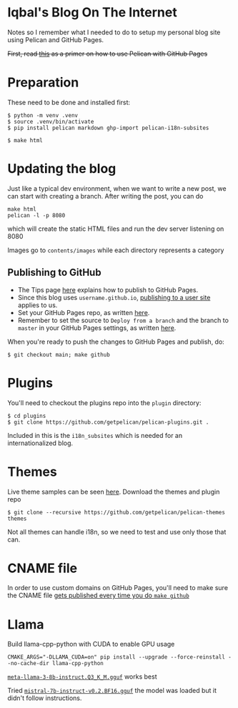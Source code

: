 # Iqbal's Blog On The Internet

Notes so I remember what I needed to do to setup my personal blog site using
Pelican and GitHub Pages.

~~First, read [this](https://a-slide.github.io/blog/github-pelican) as a primer on how to use Pelican with GitHub Pages~~

# Preparation

These need to be done and installed first:

```
$ python -m venv .venv
$ source .venv/bin/activate
$ pip install pelican markdown ghp-import pelican-i18n-subsites
```

```
$ make html
```

# Updating the blog

Just like a typical dev environment, when we want to write a new post, we can start with creating a branch. After
writing the post, you can do

```
make html
pelican -l -p 8080
```

which will create the static HTML files and run the dev server listening on 8080

Images go to `contents/images` while each directory represents a category

## Publishing to GitHub

- The Tips page [here](https://docs.getpelican.com/en/latest/tips.html#publishing-to-github-pages) explains how to publish
to GitHub Pages.
- Since this blog uses `username.github.io`, [publishing to a user site](https://docs.getpelican.com/en/latest/tips.html#publishing-a-user-site-to-github-pages-from-a-branch) applies to us.
- Set your GitHub Pages repo, as written [here](https://docs.github.com/en/pages/getting-started-with-github-pages/creating-a-github-pages-site).
- Remember to set the source to `Deploy from a branch` and the branch to `master` in your GitHub Pages settings, as
  written
  [here](https://docs.github.com/en/pages/getting-started-with-github-pages/configuring-a-publishing-source-for-your-github-pages-site).

When you're ready to push the changes to GitHub Pages and publish, do:

```
$ git checkout main; make github
```

# Plugins

You'll need to checkout the plugins repo into the `plugin` directory:

```
$ cd plugins
$ git clone https://github.com/getpelican/pelican-plugins.git .
```

Included in this is the `i18n_subsites` which is needed for an internationalized blog.

# Themes

Live theme samples can be seen [here](https://pelicanthemes.com/).
Download the themes and plugin repo

```
$ git clone --recursive https://github.com/getpelican/pelican-themes themes
```

Not all themes can handle i18n, so we need to test and use only those that can.

# CNAME file

In order to use custom domains on GitHub Pages, you'll need to make sure the
CNAME file [gets published every time you do `make github`](https://stackoverflow.com/questions/33384328/how-can-i-add-a-cname-file-to-the-root-of-the-master)

# Llama

Build llama-cpp-python with CUDA to enable GPU usage
```
CMAKE_ARGS="-DLLAMA_CUDA=on" pip install --upgrade --force-reinstall --no-cache-dir llama-cpp-python
```

[`meta-llama-3-8b-instruct.Q3_K_M.gguf`](https://huggingface.co/SanctumAI/Meta-Llama-3-8B-Instruct-GGUF/blob/main/meta-llama-3-8b-instruct.Q3_K_M.gguf) works best

Tried [`mistral-7b-instruct-v0.2.BF16.gguf`](https://huggingface.co/jartine/Mistral-7B-Instruct-v0.2-llamafile/blob/main/mistral-7b-instruct-v0.2.BF16.gguf) the model was loaded but it didn't follow instructions.
